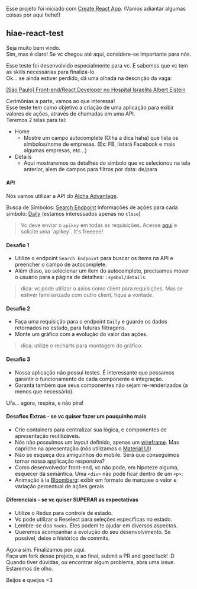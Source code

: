 Esse projeto foi iniciado com [Create React App](https://github.com/facebook/create-react-app). (Vamos adiantar algumas coisas por aqui hehe!)

## hiae-react-test
Seja muito bem vindo.  
Sim, mas é claro! Se vc chegou até aqui, considere-se importante para nós.  

Esse teste foi desenvolvido especialmente para vc. E sabemos que vc tem as skills necessárias para finalizá-lo.  
Ok... se ainda estiver perdido, dá uma olhada na descrição da vaga:

[[São Paulo] Front-end/React Developer no Hospital Israelita Albert Eistein][https://github.com/frontendbr/vagas/issues/3823]

[https://github.com/frontendbr/vagas/issues/3823]: https://github.com/frontendbr/vagas/issues/3823

Cerimônias a parte, vamos ao que interessa!  
Esse teste tem como objetivo a criação de uma aplicação para exibir valores de ações, através de chamadas em uma API.  
Teremos 2 telas para tal:
* Home
    * Mostre um campo autocomplete (Olha a dica haha) que lista os símbolos/nome de empresas. (Ex: FB, listará Facebook e mais algumas empresas, etc...)
* Details
    * Aqui mostraremos os detalhes do símbolo que vc selecionou na tela anterior, alem de campos para filtros por data: de/para

#### API  
Nós vamos utilizar a API do [Alpha Advantage][https://www.alphavantage.co/documentation/].  

Busca de Símbolos: [Search Endpoint][https://www.alphavantage.co/documentation/#symbolsearch]  
Informações de ações para cada símbolo: [Daily][https://www.alphavantage.co/documentation/#daily] (estamos interessados apenas no `close`)
> Vc deve enviar o `apikey` em todas as requisições. Acesse [aqui][https://www.alphavantage.co/support/#api-key] e solicite uma `apikey`. It's freeeee!


#### Desafio 1
* Utilize o endpoint `Search Endpoint` para buscar os items na API e preencher o campo de autocomplete.  
* Além disso, ao selecionar um item do autocomplete, precisamos mover o usuário para a página de detalhes: `:symbol/details`.  
> dica: vc pode utilizar o axios como client para requisições. Mas se estiver familiarizado com outro client, fique a vontade.

#### Desafio 2
* Faça uma requisição para o endpoint `Daily` e guarde os dados retornados no estado, para futuras filtragens.  
* Monte um gráfico com a evolução do valor das ações.
> dica: utilize o recharts para montagem do gráfico.

#### Desafio 3
* Nossa aplicação não possui testes. É interessante que possamos garantir o funcionamento de cada componente e integração.  
* Garanta também que seus componentes não sejam re-renderizados (a menos que necessário).  

Ufa... agora, respira, e não pira!

#### Desafios Extras - se vc quiser fazer um pouquinho mais
* Crie containers para centralizar sua lógica, e componentes de apresentação reutilizáveis.
* Nós não possuímos um layout definido, apenas um [wireframe][https://github.com/HIAE/react-test/tree/master/specs]. Mas capriche na apresentação (nós utilizamos o [Material UI][https://material-ui.com/])
* Não se esqueça dos amiguinhos do mobile. Será que conseguimos tornar nossa applicação responsiva?
* Como desenvolvedor front-end, vc não pode, em hipoteze alguma, esquecer da semântica. Uma `<div>` não pode ficar dentro de um `<p>`;
* Animação à la [Bloomberg](https://www.bloomberg.com): exibir em formato de marquee o valor e variação percentual de ações gerais

#### Diferenciais - se vc quiser SUPERAR as expectativas
* Utilize o Redux para controle de estado.
* Vc pode utilizar o Reselect para seleções específicas no estado.
* Lembre-se dos `Hooks`. Eles podem te ajudar em diversos aspectos.
* Queremos acompanhar a evolução do seu desenvolvimento. Se possível, deixe o histórico de commits.

Agora sim. Finalizamos por aqui.  
Faça um fork desse projeto, e ao final, submit a PR and good luck! :D  
Quando tiver dúvidas, ou encontrar algum problema, abra uma issue. Estaremos de olho.  

Beijos e queijos <3

[https://www.alphavantage.co/documentation/#symbolsearch]: https://www.alphavantage.co/documentation/#symbolsearch

[https://www.alphavantage.co/documentation/#daily]: https://www.alphavantage.co/documentation/#daily

[https://www.alphavantage.co/support/#api-key]: https://www.alphavantage.co/support/#api-key

[https://material-ui.com/]: https://material-ui.com/

[https://www.alphavantage.co/documentation/]: https://www.alphavantage.co/documentation/

[https://github.com/HIAE/react-test/tree/master/specs]: https://github.com/HIAE/react-test/tree/master/specs
